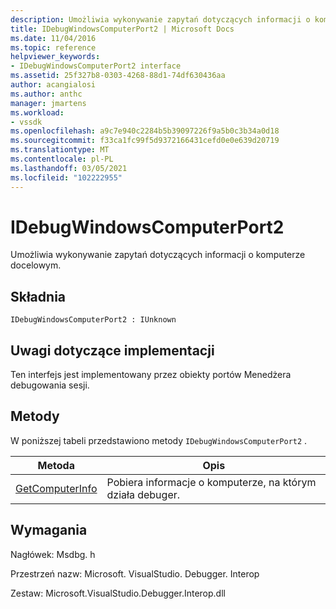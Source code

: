 ```yaml
---
description: Umożliwia wykonywanie zapytań dotyczących informacji o komputerze docelowym.
title: IDebugWindowsComputerPort2 | Microsoft Docs
ms.date: 11/04/2016
ms.topic: reference
helpviewer_keywords:
- IDebugWindowsComputerPort2 interface
ms.assetid: 25f327b8-0303-4268-88d1-74df630436aa
author: acangialosi
ms.author: anthc
manager: jmartens
ms.workload:
- vssdk
ms.openlocfilehash: a9c7e940c2284b5b39097226f9a5b0c3b34a0d18
ms.sourcegitcommit: f33ca1fc99f5d9372166431cefd0e0e639d20719
ms.translationtype: MT
ms.contentlocale: pl-PL
ms.lasthandoff: 03/05/2021
ms.locfileid: "102222955"
---
```

# <a name="idebugwindowscomputerport2"></a>IDebugWindowsComputerPort2
Umożliwia wykonywanie zapytań dotyczących informacji o komputerze docelowym.

## <a name="syntax"></a>Składnia

```
IDebugWindowsComputerPort2 : IUnknown
```

## <a name="notes-for-implementers"></a>Uwagi dotyczące implementacji
 Ten interfejs jest implementowany przez obiekty portów Menedżera debugowania sesji.

## <a name="methods"></a>Metody
 W poniższej tabeli przedstawiono metody `IDebugWindowsComputerPort2` .

|Metoda|Opis|
|------------|-----------------|
|[GetComputerInfo](../../../extensibility/debugger/reference/idebugwindowscomputerport2-getcomputerinfo.md)|Pobiera informacje o komputerze, na którym działa debuger.|

## <a name="requirements"></a>Wymagania
 Nagłówek: Msdbg. h

 Przestrzeń nazw: Microsoft. VisualStudio. Debugger. Interop

 Zestaw: Microsoft.VisualStudio.Debugger.Interop.dll
